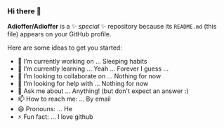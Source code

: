 ### Hi there 👋


**Adioffer/Adioffer** is a ✨ _special_ ✨ repository because its `README.md` (this file) appears on your GitHub profile.

Here are some ideas to get you started:

- 🔭 I’m currently working on ... Sleeping habits
- 🌱 I’m currently learning ... Yeah ... Forever I guess ...
- 👯 I’m looking to collaborate on ... Nothing for now
- 🤔 I’m looking for help with ... Nothing for now
- 💬 Ask me about ... Anything! (but don't expect an answer :)
- 📫 How to reach me: ... By email
- 😄 Pronouns: ... He
- ⚡ Fun fact: ... I love github
